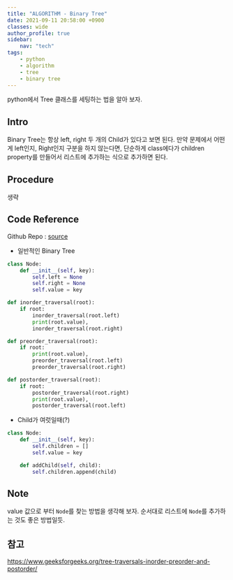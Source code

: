 ```yaml
---
title: "ALGORITHM - Binary Tree"
date: 2021-09-11 20:58:00 +0900
classes: wide
author_profile: true
sidebar:
    nav: "tech"
tags:
    - python
    - algorithm
    - tree
    - binary tree
---
```


python에서 Tree 클래스를 세팅하는 법을 알아 보자.

##  Intro

Binary Tree는 항상 left, right 두 개의 Child가 있다고 보면 된다. 만약 문제에서 어떤게 left인지, Right인지 구분을 하지 않는다면, 단순하게 class에다가 children property를 만들어서 리스트에 추가하는 식으로 추가하면 된다.

## Procedure

생략

## Code Reference

Github Repo : [source](https://github.com/lazyduo/algorithms-python/blob/main/tree/binary_tree.py)

- 일반적인 Binary Tree

```python
class Node:
    def __init__(self, key):
        self.left = None
        self.right = None
        self.value = key

def inorder_traversal(root):
    if root:
        inorder_traversal(root.left)
        print(root.value),
        inorder_traversal(root.right)

def preorder_traversal(root):
    if root:
        print(root.value),
        preorder_traversal(root.left)
        preorder_traversal(root.right)

def postorder_traversal(root):
    if root:
        postorder_traversal(root.right)
        print(root.value),
        postorder_traversal(root.left)
```

- Child가 여럿일때(?)

```python
class Node:
    def __init__(self, key):
        self.children = []
        self.value = key

    def addChild(self, child):
        self.children.append(child)
```

## Note

value 값으로 부터 `Node`를 찾는 방법을 생각해 보자.
순서대로 리스트에 `Node`를 추가하는 것도 좋은 방법일듯.

## 참고

https://www.geeksforgeeks.org/tree-traversals-inorder-preorder-and-postorder/
